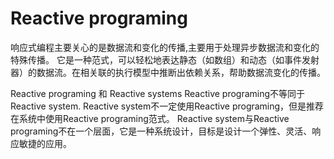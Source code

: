 # Reactive programing
响应式编程主要关心的是数据流和变化的传播,主要用于处理异步数据流和变化的特殊传播。
它是一种范式，可以轻松地表达静态（如数组）和动态（如事件发射器）的数据流。在相关联的执行模型中推断出依赖关系，帮助数据流变化的传播。

Reactive programing 和 Reactive systems
Reactive programing不等同于Reactive system. Reactive system不一定使用Reactive programing，但是推荐在系统中使用Reactive programing范式。
Reactive system与Reactive programing不在一个层面，它是一种系统设计，目标是设计一个弹性、灵活、响应敏捷的应用。

